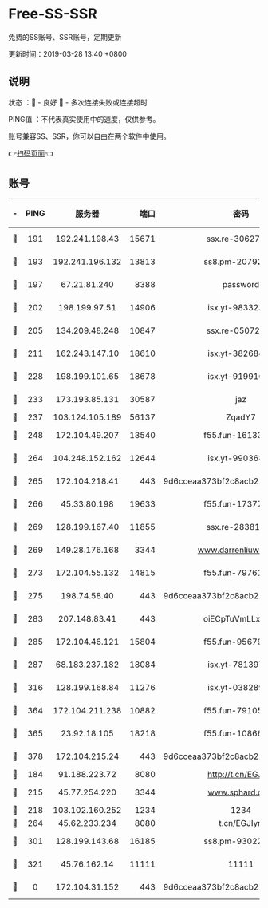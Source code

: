 # Free-SS-SSR

免费的SS账号、SSR账号，定期更新

更新时间：2019-03-28 13:40 +0800

## 说明

状态     ：🙂 - 良好 🙁 - 多次连接失败或连接超时

PING值   ：不代表真实使用中的速度，仅供参考。

账号兼容SS、SSR，你可以自由在两个软件中使用。

👉[扫码页面](https://liesauer.github.io/Free-SS-SSR/)👈

## 账号

|-|PING|服务器|端口|密码|加密方式|区域|
|:----:|:----:|:-----:|-----:|:----:|:----:|:----:|
|🙂|191|192.241.198.43|15671|ssx.re-30627784|aes-256-cfb|US|
|🙂|193|192.241.196.132|13813|ss8.pm-20792898|aes-256-cfb|US|
|🙂|197|67.21.81.240|8388|password|aes-256-cfb|US|
|🙂|202|198.199.97.51|14906|isx.yt-98332300|aes-256-cfb|US|
|🙂|205|134.209.48.248|10847|ssx.re-05072689|aes-256-cfb|US|
|🙂|211|162.243.147.10|18610|isx.yt-38268471|aes-256-cfb|US|
|🙂|228|198.199.101.65|18678|isx.yt-91991636|aes-256-cfb|US|
|🙂|233|173.193.85.131|30587|jaz|aes-256-cfb|US|
|🙂|237|103.124.105.189|56137|ZqadY7|chacha20|US|
|🙂|248|172.104.49.207|13540|f55.fun-16133449|aes-256-cfb|SG|
|🙂|264|104.248.152.162|12644|isx.yt-99036844|aes-256-cfb|SG|
|🙂|265|172.104.218.41|443|9d6cceaa373bf2c8acb22e60b6a58be6|aes-256-cfb|US|
|🙂|266|45.33.80.198|19633|f55.fun-17377809|aes-256-cfb|US|
|🙂|269|128.199.167.40|11855|ssx.re-28381308|aes-256-cfb|SG|
|🙂|269|149.28.176.168|3344|www.darrenliuwei.com|aes-256-cfb|AU|
|🙂|273|172.104.55.132|14815|f55.fun-79761040|aes-256-cfb|SG|
|🙂|275|198.74.58.40|443|9d6cceaa373bf2c8acb22e60b6a58be6|aes-256-cfb|US|
|🙂|283|207.148.83.41|443|oiECpTuVmLLxk4Ts|aes-256-cfb|AU|
|🙂|285|172.104.46.121|15804|f55.fun-95679008|aes-256-cfb|SG|
|🙂|287|68.183.237.182|18084|isx.yt-78139747|aes-256-cfb|SG|
|🙂|316|128.199.168.84|11276|isx.yt-03828931|aes-256-cfb|SG|
|🙂|364|172.104.211.238|10882|f55.fun-79105579|aes-256-cfb|US|
|🙂|365|23.92.18.105|18218|f55.fun-10866563|aes-256-cfb|US|
|🙂|378|172.104.215.24|443|9d6cceaa373bf2c8acb22e60b6a58be6|aes-256-cfb|US|
|🙂|184|91.188.223.72|8080|http://t.cn/EGJIyrl|rc4-md5|RU|
|🙂|215|45.77.254.220|3344|www.sphard.com|aes-256-cfb|SG|
|🙂|218|103.102.160.252|1234|1234|rc4-md5|JP|
|🙂|264|45.62.233.234|8080|t.cn/EGJIyrl|rc4-md5|CA|
|🙂|301|128.199.143.68|16185|ss8.pm-93022254|aes-256-cfb|SG|
|🙂|321|45.76.162.14|11111|11111|aes-256-cfb|SG|
|🙁|0|172.104.31.152|443|9d6cceaa373bf2c8acb22e60b6a58be6|aes-256-cfb|US|
